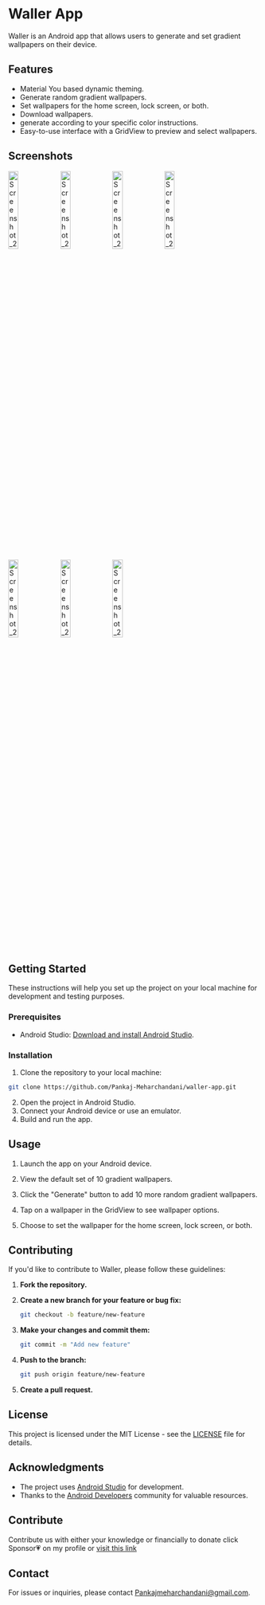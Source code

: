 # Waller App

Waller is an Android app that allows users to generate and set gradient wallpapers on their device.

## Features

- Material You based dynamic theming.
- Generate random gradient wallpapers.
- Set wallpapers for the home screen, lock screen, or both.
- Download wallpapers.
- generate according to your specific color instructions.
- Easy-to-use interface with a GridView to preview and select wallpapers.

## Screenshots
<img src="https://github.com/Pankaj-Meharchandani/Waller/assets/65183354/a76aea93-c1a4-4d02-8128-da1c3c3adb6c" width="20%" alt="Screenshot_20240229_183340">
<img src="https://github.com/Pankaj-Meharchandani/Waller/assets/65183354/bd808936-b4fe-49c7-baad-d8a36258234f" width="20%" alt="Screenshot_20240229_183419">
<img src="https://github.com/Pankaj-Meharchandani/Waller/assets/65183354/914b6fda-57a3-4b7f-ae11-20520a8a0958" width="20%" alt="Screenshot_20240229_183425">
<img src="https://github.com/Pankaj-Meharchandani/Waller/assets/65183354/894081bd-8bfe-4513-aeb1-ded478e164f3" width="20%" alt="Screenshot_20240229_183442">
<img src="https://github.com/Pankaj-Meharchandani/Waller/assets/65183354/69ed671c-4bea-455e-a292-388bded0ba5e" width="20%" alt="Screenshot_20240229_183442">
<img src="https://github.com/Pankaj-Meharchandani/Waller/assets/65183354/26fc7e18-c472-468d-9e19-6592fe26bd79" width="20%" alt="Screenshot_20240229_183450">
<img src="https://github.com/Pankaj-Meharchandani/Waller/assets/65183354/ec052814-888d-4520-b0a3-098374c43c24" width="20%" alt="Screenshot_20240229_183449">

## Getting Started

These instructions will help you set up the project on your local machine for development and testing purposes.

### Prerequisites

- Android Studio: [Download and install Android Studio](https://developer.android.com/studio).

### Installation

1. Clone the repository to your local machine:

```bash
git clone https://github.com/Pankaj-Meharchandani/waller-app.git
```
2. Open the project in Android Studio.
3. Connect your Android device or use an emulator. 
4. Build and run the app.

## Usage

1. Launch the app on your Android device.

2. View the default set of 10 gradient wallpapers.

3. Click the "Generate" button to add 10 more random gradient wallpapers.

4. Tap on a wallpaper in the GridView to see wallpaper options.

5. Choose to set the wallpaper for the home screen, lock screen, or both.

## Contributing

If you'd like to contribute to Waller, please follow these guidelines:

1. **Fork the repository.**

2. **Create a new branch for your feature or bug fix:**

    ```bash
    git checkout -b feature/new-feature
    ```

3. **Make your changes and commit them:**

    ```bash
    git commit -m "Add new feature"
    ```

4. **Push to the branch:**

    ```bash
    git push origin feature/new-feature
    ```

5. **Create a pull request.**

## License

This project is licensed under the MIT License - see the [LICENSE](LICENSE) file for details.

## Acknowledgments

- The project uses [Android Studio](https://developer.android.com/studio) for development.
- Thanks to the [Android Developers](https://developer.android.com/) community for valuable resources.

## Contribute
Contribute us with either your knowledge or financially
to donate click Sponsor💗 on my profile or [visit this link](https://github.com/sponsors/Pankaj-Meharchandani)

## Contact

For issues or inquiries, please contact [Pankajmeharchandani@gmail.com](mailto:Pankajmeharchandani@gmail.com).
